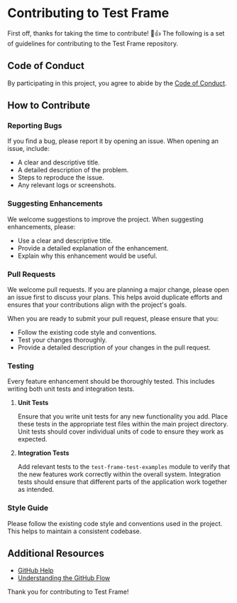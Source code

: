# Contributing to Test Frame

First off, thanks for taking the time to contribute! 🎉👍 The following is a set of guidelines for contributing to the Test Frame repository.

## Code of Conduct

By participating in this project, you agree to abide by the [Code of Conduct](CODE_OF_CONDUCT.md).

## How to Contribute

### Reporting Bugs

If you find a bug, please report it by opening an issue. When opening an issue, include:
- A clear and descriptive title.
- A detailed description of the problem.
- Steps to reproduce the issue.
- Any relevant logs or screenshots.

### Suggesting Enhancements

We welcome suggestions to improve the project. When suggesting enhancements, please:
- Use a clear and descriptive title.
- Provide a detailed explanation of the enhancement.
- Explain why this enhancement would be useful.

### Pull Requests

We welcome pull requests. If you are planning a major change, please open an issue first to discuss your plans. This helps avoid duplicate efforts and ensures that your contributions align with the project's goals.

When you are ready to submit your pull request, please ensure that you:
- Follow the existing code style and conventions.
- Test your changes thoroughly.
- Provide a detailed description of your changes in the pull request.

### Testing

Every feature enhancement should be thoroughly tested. This includes writing both unit tests and integration tests.

1. **Unit Tests**

   Ensure that you write unit tests for any new functionality you add. Place these tests in the appropriate test files within the main project directory. Unit tests should cover individual units of code to ensure they work as expected.

2. **Integration Tests**

   Add relevant tests to the `test-frame-test-examples` module to verify that the new features work correctly within the overall system. Integration tests should ensure that different parts of the application work together as intended.

### Style Guide

Please follow the existing code style and conventions used in the project. This helps to maintain a consistent codebase.

## Additional Resources

- [GitHub Help](https://help.github.com/)
- [Understanding the GitHub Flow](https://guides.github.com/introduction/flow/)

Thank you for contributing to Test Frame!
